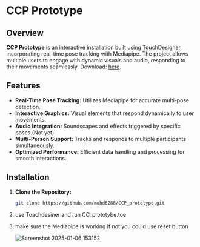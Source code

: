 # CCP Prototype

## Overview

**CCP Prototype** is an interactive installation built using [TouchDesigner](https://derivative.ca/), incorporating real-time pose tracking with Mediapipe. The project allows multiple users to engage with dynamic visuals and audio, responding to their movements seamlessly.
Download: [here](https://derivative.ca/download).
## Features

- **Real-Time Pose Tracking:** Utilizes Mediapipe for accurate multi-pose detection.
- **Interactive Graphics:** Visual elements that respond dynamically to user movements.
- **Audio Integration:** Soundscapes and effects triggered by specific poses.(Not yet)
- **Multi-Person Support:** Tracks and responds to multiple participants simultaneously.
- **Optimized Performance:** Efficient data handling and processing for smooth interactions.

## Installation

1. **Clone the Repository:**
   ```bash
   git clone https://github.com/mohd6288/CCP_prototype.git

2. use Toachdesiner and run CC_prototybe.toe
3. make sure the Mediapipe is working if not you could use reset button
   
   ![Screenshot 2025-01-06 153152](https://github.com/user-attachments/assets/d8d9f9a5-c956-4d93-990b-409c5eb27495)

    
